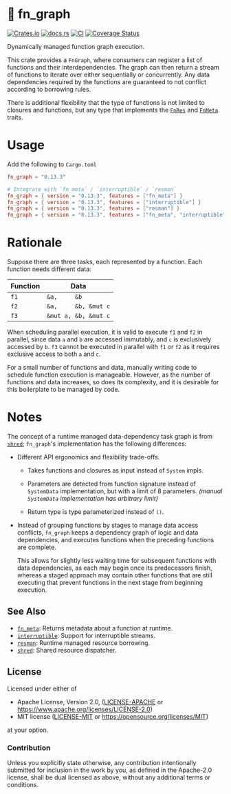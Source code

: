 # 🧬 fn_graph

[![Crates.io](https://img.shields.io/crates/v/fn_graph.svg)](https://crates.io/crates/fn_graph)
[![docs.rs](https://img.shields.io/docsrs/fn_graph)](https://docs.rs/fn_graph)
[![CI](https://github.com/azriel91/fn_graph/workflows/CI/badge.svg)](https://github.com/azriel91/fn_graph/actions/workflows/ci.yml)
[![Coverage Status](https://codecov.io/gh/azriel91/fn_graph/branch/main/graph/badge.svg)](https://codecov.io/gh/azriel91/fn_graph)

Dynamically managed function graph execution.

This crate provides a `FnGraph`, where consumers can register a list of
functions and their interdependencies. The graph can then return a stream of
functions to iterate over either sequentially or concurrently. Any data
dependencies required by the functions are guaranteed to not conflict
according to borrowing rules.

There is additional flexibility that the type of functions is not limited to
closures and functions, but any type that implements the [`FnRes`] and
[`FnMeta`] traits.

# Usage

Add the following to `Cargo.toml`

```toml
fn_graph = "0.13.3"

# Integrate with `fn_meta` / `interruptible` / `resman`
fn_graph = { version = "0.13.3", features = ["fn_meta"] }
fn_graph = { version = "0.13.3", features = ["interruptible"] }
fn_graph = { version = "0.13.3", features = ["resman"] }
fn_graph = { version = "0.13.3", features = ["fn_meta", "interruptible", "resman"] }
```

# Rationale

Suppose there are three tasks, each represented by a function. Each function
needs different data:

| Function | Data                 |
| -------- | -------------------- |
| `f1`     | `&a,     &b`         |
| `f2`     | `&a,     &b, &mut c` |
| `f3`     | `&mut a, &b, &mut c` |

When scheduling parallel execution, it is valid to execute `f1` and `f2` in
parallel, since data `a` and `b` are accessed immutably, and `c` is
exclusively accessed by `b`. `f3` cannot be executed in parallel with `f1`
or `f2` as it requires exclusive access to both `a` and `c`.

For a small number of functions and data, manually writing code to
schedule function execution is manageable. However, as the number of
functions and data increases, so does its complexity, and it is desirable
for this boilerplate to be managed by code.

# Notes

The concept of a runtime managed data-dependency task graph is from
[`shred`]; `fn_graph`'s implementation has the following differences:

* Different API ergonomics and flexibility trade-offs.

    - Takes functions and closures as input instead of `System` impls.

    - Parameters are detected from function signature instead of
      `SystemData` implementation, but with a limit of 8 parameters.
      *(manual `SystemData` implementation has arbitrary limit)*

    - Return type is type parameterized instead of `()`.

* Instead of grouping functions by stages to manage data access conflicts,
  `fn_graph` keeps a dependency graph of logic and data dependencies, and
  executes functions when the preceding functions are complete.

    This allows for slightly less waiting time for subsequent functions with
    data dependencies, as each may begin once its predecessors finish,
    whereas a staged approach may contain other functions that are still
    executing that prevent functions in the next stage from beginning
    execution.

## See Also

* [`fn_meta`][`fn_meta`]: Returns metadata about a function at runtime.
* [`interruptible`][`interruptible`]: Support for interruptible streams.
* [`resman`][`resman`]: Runtime managed resource borrowing.
* [`shred`][`shred`]: Shared resource dispatcher.

[`fn_meta`]: https://github.com/azriel91/fn_meta
[`interruptible`]: https://github.com/azriel91/interruptible
[`resman`]: https://github.com/azriel91/resman
[`shred`]: https://github.com/amethyst/shred

## License

Licensed under either of

* Apache License, Version 2.0, ([LICENSE-APACHE] or <https://www.apache.org/licenses/LICENSE-2.0>)
* MIT license ([LICENSE-MIT] or <https://opensource.org/licenses/MIT>)

at your option.

### Contribution

Unless you explicitly state otherwise, any contribution intentionally submitted for inclusion in the work by you, as defined in the Apache-2.0 license, shall be dual licensed as above, without any additional terms or conditions.

[LICENSE-APACHE]: LICENSE-APACHE
[LICENSE-MIT]: LICENSE-MIT

[`FnMeta`]: https://docs.rs/fn_meta/latest/fn_meta/trait.FnMeta.html
[`FnRes`]: https://docs.rs/resman/latest/resman/trait.FnRes.html
